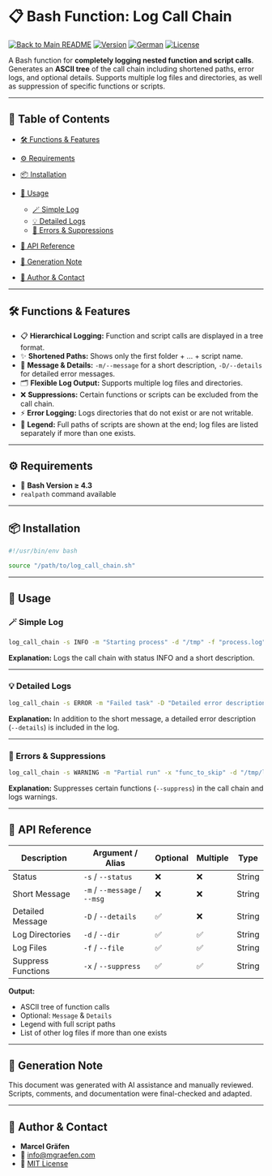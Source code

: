 # 📋 Bash Function: Log Call Chain

[![Back to Main README](https://img.shields.io/badge/Main-README-blue?style=flat\&logo=github)](../../../README.md)
[![Version](https://img.shields.io/badge/version-0.0.0_beta.01-blue.svg)](#)
[![German](https://img.shields.io/badge/Language-German-blue)](./README.de.md)
[![License](https://img.shields.io/badge/license-MIT-lightgrey.svg)](https://opensource.org/licenses/MIT)

A Bash function for **completely logging nested function and script calls**.
Generates an **ASCII tree** of the call chain including shortened paths, error logs, and optional details. Supports multiple log files and directories, as well as suppression of specific functions or scripts.

---

## 🚀 Table of Contents

* [🛠️ Functions & Features](#🛠️-functions--features)
* [⚙️ Requirements](#⚙️-requirements)
* [📦 Installation](#📦-installation)
* [📝 Usage](#📝-usage)

  * [🪄 Simple Log](#🪄-simple-log)
  * [💡 Detailed Logs](#💡-detailed-logs)
  * [📛 Errors & Suppressions](#📛-errors--suppressions)
* [📌 API Reference](#📌-api-reference)
* [🤖 Generation Note](#🤖-generation-note)
* [👤 Author & Contact](#👤-author--contact)

---

## 🛠️ Functions & Features

* 📋 **Hierarchical Logging:** Function and script calls are displayed in a tree format.
* ✨ **Shortened Paths:** Shows only the first folder + ... + script name.
* 💬 **Message & Details:** `-m/--message` for a short description, `-D/--details` for detailed error messages.
* 🗂️ **Flexible Log Output:** Supports multiple log files and directories.
* ❌ **Suppressions:** Certain functions or scripts can be excluded from the call chain.
* ⚡ **Error Logging:** Logs directories that do not exist or are not writable.
* 📝 **Legend:** Full paths of scripts are shown at the end; log files are listed separately if more than one exists.

---

## ⚙️ Requirements

* 🐚 **Bash Version ≥ 4.3**
* `realpath` command available

---

## 📦 Installation

```bash
#!/usr/bin/env bash

source "/path/to/log_call_chain.sh"
```

---

## 📝 Usage

### 🪄 Simple Log

```bash
log_call_chain -s INFO -m "Starting process" -d "/tmp" -f "process.log"
```

**Explanation:**
Logs the call chain with status INFO and a short description.

---

### 💡 Detailed Logs

```bash
log_call_chain -s ERROR -m "Failed task" -D "Detailed error description with stack trace" -d "/tmp/logs" -f "error.log"
```

**Explanation:**
In addition to the short message, a detailed error description (`--details`) is included in the log.

---

### 📛 Errors & Suppressions

```bash
log_call_chain -s WARNING -m "Partial run" -x "func_to_skip" -d "/tmp/logs" -f "partial.log"
```

**Explanation:**
Suppresses certain functions (`--suppress`) in the call chain and logs warnings.

---

## 📌 API Reference

| Description        | Argument / Alias             | Optional | Multiple | Type   |
| ------------------ | ---------------------------- | -------- | -------- | ------ |
| Status             | `-s` / `--status`            | ❌        | ❌        | String |
| Short Message      | `-m` / `--message` / `--msg` | ❌        | ❌        | String |
| Detailed Message   | `-D` / `--details`           | ✅        | ❌        | String |
| Log Directories    | `-d` / `--dir`               | ✅        | ✅        | String |
| Log Files          | `-f` / `--file`              | ✅        | ✅        | String |
| Suppress Functions | `-x` / `--suppress`          | ✅        | ✅        | String |

**Output:**

* ASCII tree of function calls
* Optional: `Message` & `Details`
* Legend with full script paths
* List of other log files if more than one exists

---

## 🤖 Generation Note

This document was generated with AI assistance and manually reviewed.
Scripts, comments, and documentation were final-checked and adapted.

---

## 👤 Author & Contact

* **Marcel Gräfen**
* 📧 [info@mgraefen.com](mailto:info@mgraefen.com)
* 📄 [MIT License](LICENSE)
